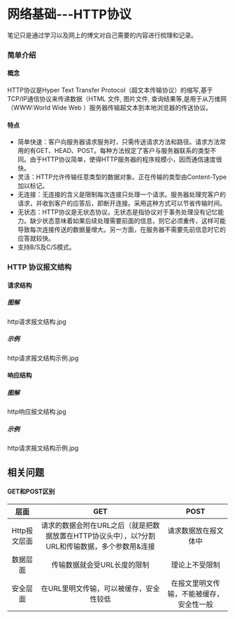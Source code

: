 # 网络基础---HTTP协议

笔记只是通过学习以及网上的博文对自己需要的内容进行梳理和记录。

### 简单介绍

#### 概念

HTTP协议是Hyper Text Transfer Protocol（超文本传输协议）的缩写,基于TCP/IP通信协议来传递数据（HTML 文件, 图片文件, 查询结果等,是用于从万维网（WWW:World Wide Web ）服务器传输超文本到本地浏览器的传送协议。

#### 特点

- 简单快速：客户向服务器请求服务时，只需传送请求方法和路径。请求方法常用的有GET、HEAD、POST。每种方法规定了客户与服务器联系的类型不同。由于HTTP协议简单，使得HTTP服务器的程序规模小，因而通信速度很快。
- 灵活：HTTP允许传输任意类型的数据对象。正在传输的类型由Content-Type加以标记。
- 无连接：无连接的含义是限制每次连接只处理一个请求。服务器处理完客户的请求，并收到客户的应答后，即断开连接。采用这种方式可以节省传输时间。
- 无状态：HTTP协议是无状态协议。无状态是指协议对于事务处理没有记忆能力。缺少状态意味着如果后续处理需要前面的信息，则它必须重传，这样可能导致每次连接传送的数据量增大。另一方面，在服务器不需要先前信息时它的应答就较快。
- 支持B/S及C/S模式。



### HTTP 协议报文结构

#### 请求结构

##### 图解

http请求报文结构.jpg

##### 示例

http请求报文结构示例.jpg

#### 响应结构

##### 图解

http响应报文结构.jpg

##### 示例

http请求报文结构示例.jpg



## 相关问题

#### GET和POST区别

|     层面     |                             GET                              |                   POST                   |
| :----------: | :----------------------------------------------------------: | :--------------------------------------: |
| Http报文层面 | 请求的数据会附在URL之后（就是把数据放置在HTTP协议头中），以?分割URL和传输数据，多个参数用&连接 |           请求数据放在报文体中           |
|   数据层面   |                 传输数据就会受URL长度的限制                  |              理论上不受限制              |
|   安全层面   |           在URL里明文传输，可以被缓存，安全性较低            | 在报文里明文传输，不能被缓存，安全性一般 |

